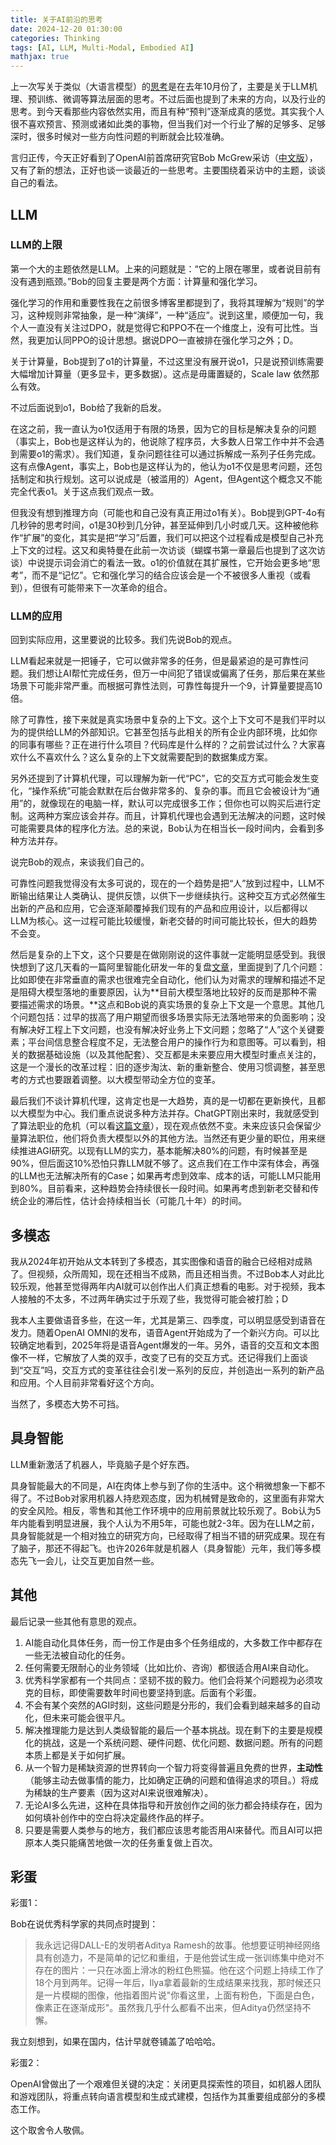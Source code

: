 ```yaml
---
title: 关于AI前沿的思考
date: 2024-12-20 01:30:00
categories: Thinking
tags: [AI, LLM, Multi-Modal, Embodied AI]
mathjax: true
---
```


上一次写关于类似（大语言模型）的[思考](https://yam.gift/2023/10/15/NLP/2023-10-15-Think-About-LLM/)是在去年10月份了，主要是关于LLM机理、预训练、微调等算法层面的思考。不过后面也提到了未来的方向，以及行业的思考。到今天看那些内容依然实用，而且有种“预判”逐渐成真的感觉。其实我个人很不喜欢预言、预测或诸如此类的事物，但当我们对一个行业了解的足够多、足够深时，很多时候对一些方向性问题的判断就会比较准确。

言归正传，今天正好看到了OpenAI前首席研究官Bob McGrew采访（[中文版](https://mp.weixin.qq.com/s/t42LuAP_O8WnjkXOwHLhXQ)），又有了新的想法，正好也谈一谈最近的一些思考。主要围绕着采访中的主题，谈谈自己的看法。

<!--more-->

## LLM

### LLM的上限

第一个大的主题依然是LLM。上来的问题就是：“它的上限在哪里，或者说目前有没有遇到瓶颈。”Bob的回复主要是两个方面：计算量和强化学习。

强化学习的作用和重要性我在之前很多博客里都提到了，我将其理解为“规则”的学习，这种规则非常抽象，是一种“演绎”，一种“适应”。说到这里，顺便加一句，我个人一直没有关注过DPO，就是觉得它和PPO不在一个维度上，没有可比性。当然，我更加认同PPO的设计思想。据说DPO一直被排在强化学习之外；D。

关于计算量，Bob提到了o1的计算量，不过这里没有展开说o1，只是说预训练需要大幅增加计算量（更多显卡，更多数据）。这点是毋庸置疑的，Scale law 依然那么有效。

不过后面说到o1，Bob给了我新的启发。

在这之前，我一直认为o1仅适用于有限的场景，因为它的目标是解决复杂的问题（事实上，Bob也是这样认为的，他说除了程序员，大多数人日常工作中并不会遇到需要o1的需求）。我们知道，复杂问题往往可以通过拆解成一系列子任务完成。这有点像Agent，事实上，Bob也是这样认为的，他认为o1不仅是思考问题，还包括制定和执行规划。这可以说成是（被滥用的）Agent，但Agent这个概念又不能完全代表o1。关于这点我们观点一致。

但我没有想到推理方向（可能也和自己没有真正用过o1有关）。Bob提到GPT-4o有几秒钟的思考时间，o1是30秒到几分钟，甚至延伸到几小时或几天。这种被他称作“扩展”的变化，其实是把“学习”后置，我们可以把这个过程看成是模型自己补充上下文的过程。这又和奥特曼在此前一次访谈（蝴蝶书第一章最后也提到了这次访谈）中说提示词会消亡的看法一致。o1的价值就在其扩展性，它开始会更多地“思考”，而不是“记忆”。它和强化学习的结合应该会是一个不被很多人重视（或看到），但很有可能带来下一次革命的组合。

### LLM的应用

回到实际应用，这里要说的比较多。我们先说Bob的观点。

LLM看起来就是一把锤子，它可以做非常多的任务，但是最紧迫的是可靠性问题。我们想让AI帮忙完成任务，但万一中间犯了错误或偏离了任务，那后果在某些场景下可能非常严重。而根据可靠性法则，可靠性每提升一个9，计算量要提高10倍。

除了可靠性，接下来就是真实场景中复杂的上下文。这个上下文可不是我们平时以为的提供给LLM的外部知识。它甚至包括与此相关的所有企业内部环境，比如你的同事有哪些？正在进行什么项目？代码库是什么样的？之前尝试过什么？大家喜欢什么不喜欢什么？这么复杂的上下文就需要配到的数据集成方案。

另外还提到了计算机代理，可以理解为新一代“PC”，它的交互方式可能会发生变化，“操作系统”可能会默默在后台做非常多的、复杂的事。而且它会被设计为“通用”的，就像现在的电脑一样，默认可以完成很多工作；但你也可以购买后进行定制。这两种方案应该会并存。而且，计算机代理也会遇到无法解决的问题，这时候可能需要具体的程序化方法。总的来说，Bob认为在相当长一段时间内，会看到多种方法并存。

说完Bob的观点，来谈我们自己的。

可靠性问题我觉得没有太多可说的，现在的一个趋势是把“人”放到过程中，LLM不断输出结果让人类确认、提供反馈，以供下一步继续执行。这种交互方式必然催生出新的产品和应用，它会逐渐颠覆掉我们现有的产品和应用设计，以后都得以LLM为核心。这一过程可能比较缓慢，新老交替的时间可能比较长，但大的趋势不会变。

然后是复杂的上下文，这个只要是在做刚刚说的这件事就一定能明显感受到。我很快想到了这几天看的一篇阿里智能化研发一年的复盘[文章](https://mp.weixin.qq.com/s/JTpLy8Z0klokHVcaDZm2RQ)，里面提到了几个问题：比如即使在非常垂直的需求也很难完全自动化，他们认为对需求的理解和描述不足是阻碍大模型落地的重要原因，认为**目前大模型落地比较好的反而是那种不需要描述需求的场景。**这点和Bob说的真实场景的复杂上下文是一个意思。其他几个问题包括：过早的拔高了用户期望而很多场景实际无法落地带来的负面影响；没有解决好工程上下文问题，也没有解决好业务上下文问题；忽略了“人”这个关键要素；平台间信息整合程度不足，无法整合用户的操作行为和意图等。可以看到，相关的数据基础设施（以及其他配套）、交互都是未来要应用大模型时重点关注的，这是一个漫长的改革过程：旧的逐步淘汰、新的重新整合、使用习惯调整，甚至思考的方式也要跟着调整。以大模型带动全方位的变革。

最后我们不谈计算机代理，这肯定也是一大趋势，真的是一切都在更新换代，且都以大模型为中心。我们重点说说多种方法并存。ChatGPT刚出来时，我就感受到了算法职业的危机（可以看[这篇文章](https://yam.gift/2023/04/22/NLP/2023-04-22-ChatGPT-Development/)），现在观点依然不变。未来应该只会保留少量算法职位，他们将负责大模型以外的其他方法。当然还有更少量的职位，用来继续推进AGI研究。以现有LLM的实力，基本能解决80%的问题，有时候甚至是90%，但后面这10%恐怕只靠LLM就不够了。这点我们在工作中深有体会，再强的LLM也无法解决所有的Case；如果再考虑到效率、成本的话，可能LLM只能用到80%。目前看来，这种趋势会持续很长一段时间。如果再考虑到新老交替和传统企业的滞后性，估计会持续相当长（可能几十年）的时间。

## 多模态

我从2024年初开始从文本转到了多模态，其实图像和语音的融合已经相对成熟了。但视频，众所周知，现在还相当不成熟，而且还相当贵。不过Bob本人对此比较乐观，他甚至觉得两年内AI就可以创作出人们真正想看的电影。对于视频，我本人接触的不太多，不过两年确实过于乐观了些，我觉得可能会被打脸；D

我本人主要做语音多些，在这一年，尤其是第三、四季度，可以明显感受到语音在发力。随着OpenAI OMNI的发布，语音Agent开始成为了一个新兴方向。可以比较确定地看到，2025年将是语音Agent爆发的一年。另外，语音的交互和文本图像不一样，它解放了人类的双手，改变了已有的交互方式。还记得我们上面谈到“交互”吗，交互方式的变革往往会引发一系列的反应，并创造出一系列的新产品和应用。个人目前非常看好这个方向。

当然了，多模态大势不可挡。

## 具身智能

LLM重新激活了机器人，毕竟脑子是个好东西。

具身智能最大的不同是，AI在肉体上参与到了你的生活中。这个稍微想象一下都不得了。不过Bob对家用机器人持悲观态度，因为机械臂是致命的，这里面有非常大的安全风险。相反，零售和其他工作环境中的应用前景就比较乐观了。Bob认为5年内能看到明显进展，我个人认为不用5年，可能也就2-3年。因为在LLM之前，具身智能就是一个相对独立的研究方向，已经取得了相当不错的研究成果。现在有了脑子，那还不得起飞。也许2026年就是机器人（具身智能）元年，我们等多模态先飞一会儿，让交互更加自然一些。

## 其他

最后记录一些其他有意思的观点。

1. AI能自动化具体任务，而一份工作是由多个任务组成的，大多数工作中都存在一些无法被自动化的任务。
2. 任何需要无限耐心的业务领域（比如比价、咨询）都很适合用AI来自动化。
3. 优秀科学家都有一个共同点：坚韧不拔的毅力。他们会将某个问题视为必须攻克的目标，即使需要数年时间也要坚持到底。后面有个彩蛋。
4. 不会有某个突然的AGI时刻，这些问题是分形的，我们会看到越来越多的自动化，但未来可能会很平凡。
5. 解决推理能力是达到人类级智能的最后一个基本挑战。现在剩下的主要是规模化的挑战，这是一个系统问题、硬件问题、优化问题、数据问题。所有的问题本质上都是关于如何扩展。
6. 从一个智力是稀缺资源的世界转向一个智力将变得普遍且免费的世界，**主动性**（能够主动去做事情的能力，比如确定正确的问题和值得追求的项目。）将成为稀缺的生产要素（因为这对AI来说很难解决）。
7. 无论AI多么先进，这种在具体指导和开放创作之间的张力都会持续存在，因为如何填补创作中的空白将决定最终作品的样子。
8. 只要是需要人类参与的地方，我们都应该思考能否用AI来替代。而且AI可以把原本人类只能痛苦地做一次的任务重复做上百次。

## 彩蛋

彩蛋1：

Bob在说优秀科学家的共同点时提到：

> 我永远记得DALL-E的发明者Aditya Ramesh的故事。他想要证明神经网络具有创造力，不是简单的记忆和重组，于是他尝试生成一张训练集中绝对不存在的图片：一只在冰面上滑冰的粉红色熊猫。他在这个问题上持续工作了18个月到两年。记得一年后，Ilya拿着最新的生成结果来找我，那时候还只是一片模糊的图像，他指着图片说"你看这里，上面有粉色，下面是白色，像素正在逐渐成形"。虽然我几乎什么都看不出来，但Aditya仍然坚持不懈。

我立刻想到，如果在国内，估计早就卷铺盖了哈哈哈。

彩蛋2：

OpenAI曾做出了一个艰难但关键的决定：关闭更具探索性的项目，如机器人团队和游戏团队，将重点转向语言模型和生成式建模，包括作为其重要组成部分的多模态工作。

这个取舍令人敬佩。